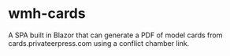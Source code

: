 # wmh-cards
A SPA built in Blazor that can generate a PDF of model cards from cards.privateerpress.com using a conflict chamber link.

